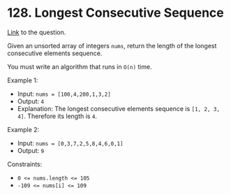 # 128. Longest Consecutive Sequence

[Link](https://leetcode.com/problems/longest-consecutive-sequence/) to the question.

Given an unsorted array of integers `nums`, return the length of the longest consecutive elements sequence.

You must write an algorithm that runs in `O(n)` time.

 

Example 1:

- Input: `nums = [100,4,200,1,3,2]`
- Output: `4`
- Explanation: The longest consecutive elements sequence is `[1, 2, 3, 4]`. Therefore its length is `4`.

Example 2:

- Input: `nums = [0,3,7,2,5,8,4,6,0,1]`
- Output: `9`
 

Constraints:

- `0 <= nums.length <= 105`
- `-109 <= nums[i] <= 109`
